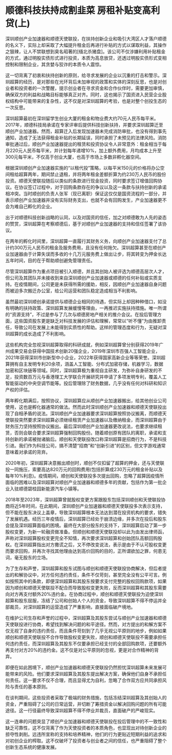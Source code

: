 # 顺德科技扶持成割韭菜 房租补贴变高利贷(上)


深圳顺创产业加速器和顺德天使联投，在扶持创新企业和吸引大湾区人才落户顺德的名义下，实际上却采取了大幅提升租金后再进行补贴的方式以谋取利益，其操作之狠辣，让人不禁联想到臭名昭著的[缅北杀猪盘]。该公司不仅涉嫌利用补贴租金的方式，通过明股实债形式进行投资，本质为高息放贷，还透过明股实债形式变相控制和限制企业，其贪婪与狡诈的本质令人震惊。

这一切背离了初衷和扶持创新的原则，给寻求发展的企业以沉重的打击和警示。深圳超算的经历，是对那些在光环背后未加审视的政策和实体的深刻反思，也是对创业者和投资者的一次警醒，提示创业者在寻求资金和合作伙伴时，需要更加审慎，确保双方的利益和战略目标能够真正对齐。同时，这也揭示了国资进入民营企业股权结构中可能带来的复杂性，这不仅是对深圳超算的考验，也是对整个创投生态的一次反思。

深圳超算最初在深圳留学生创业大厦的租金和物业费大约70元人民币每平米。2017年，顺德科技局承诺在专家评审后提供科技创新扶持，并要求深圳超算迁至顺创产业加速器。然而，超算迁入后发现加速器未完成消防审批，也没有得到事先通知，造成了无法获得租金补贴的长期延误，同时承担了未预见的法律风险。消防审批通过后，顺创产业加速器提出的租赁和投资协议令人非常意外：租金相当于每月220元人民币每平米，并计划每年递增10%，加上额外费用，月均成本上升至300元每平米，不仅高于创业大厦，也高于市场上多数非孵化器空间。

根据深圳顺创产业加速器实施的“以租代投”策略，以每平米150元的价格将办公空间租给超算两年，期间禁止退租，并将两年租金差额折算为约230万人民币的股份投资。顺德天使联投随后以类似的条款进行现金投资，同时要求签订增值回购协议。在协议签订过程中，对于回购条款存在的争议以及这一条款与扶持创新的承诺相冲突。当时顺创的负责人张军（现已离职）保证这仅仅是国资流程的一部分，并表示顺创产业加速器并没有实际财务支出，也就不会有回购发生，产业加速器更不会为难自己孵化的企业。

出于对顺德科技创新战略的认同，以及对国资的信任，加之对顺德敢为人先的姿态的赞赏，深圳超算在考察顺德后，基于对顺创产业加速器的支持和信任签署了该协议。

在两年的孵化时间里，深圳超算一直履行其财务义务，向顺创产业加速器支付了总计约300万元人民币的租金及服务费用，且没有任何拖欠。深圳超算甚至在顺创产业加速器由于计算失误而多收的十几万元服务费上做出让步，将其转变为押金长达五年时间，目的在于帮助顺创避免管理责任。

尽管深圳超算作为重点项目被引入顺德，并且其创始人被评选为顺德高层次人才，但公司及其团队并未接收到来自深圳顺创产业加速器或顺德的任何补贴或实质支持。在疫情期间，公司更是未获得所需的援助，相反，因顺创产业加速器自身问题而被迫多次搬迁办公室，给公司运营和团队稳定造成相当不利影响。

虽然最初深圳顺创承诺提供与顺德企业相同的待遇，但实际上却因种种借口，如没有明确的扶持政策、深圳超算发展缓慢等理由，一再推迟实施扶持措施。唯一所谓的“资源支持”，不过是参与了几次与顺德房地产相关的推介会议。在投后管理方面，这些国资股东更是缺乏对科技发展的评估和理解，常常以“听不懂”为由推卸责任，导致公司在发展上未能得到实质性的帮助。这样的管理态度和行为，无疑对深圳超算的成长造成了不利影响。

这些机构完全忽视深圳超算取得的科研成就，例如深圳超算曾分别获得2019年广州成果交易会获得中国技术创新20强企业，2019年深圳市百强人工智能企业，2021年获得深圳市创新型中小企业，2022年获得国家高新企业等等荣誉。深圳超算拥有自主发明专利20余项，涵盖人工智能、分布式加密存储，机器学习，数据加密和区块链等领域。同时，深圳超算极为重视自主研发，为弥补自身研发的不足，投资数百万元与香港理工大学联合开展研究并申请了多项发明专利，覆盖人工智能驱动的中央空调节能等。投后管理除了财务数据，几乎没有任何对科研和知识产权的评估。

两年孵化期满后，按照协议，深圳超算应从顺创产业加速器搬出，给其他创业公司使用，这也是孵化器通常的做法。然而此时深圳顺创产业加速器和顺德天使联投出现了自相矛盾的说法。深圳顺创产业加速器要求深圳超算按照协议搬离，而顺德天使联投突然要求深圳超算必须继续租赁产业加速器以及缴纳租金，而深圳超算由于财务压力坚持按照协议搬出。最后深圳顺创产业加速器更改说法，也要求继续租赁，否则会联合要求深圳超算强制回购股份。随着顺创原有团队的离职，承诺和支持创新的承诺被抛诸脑后。顺创和天使联投改口称深圳超算是招商行为，不是科技引进。我们作为科技公司，搞不清楚“招商”和“创新引进”的区别，但文字游戏通常意味着对承诺的背弃。

2020年初，深圳超算决意搬出顺创时，顺创不仅扣留了超算的押金，还与天使联投一同施压，索要高达820万元的回购费用(包括折算成230万元的租金补贴以及每年10%利息)。疫情期间，顺创和天使联投多次提出回购，忽略了超算因疫情所面临的困难以及深圳超算对顺创产业加速器和顺德多年的贡献，包括作为第一批企业入驻顺德碧桂园新能源汽车小镇等。

2018年至2023年，深圳超算曾就股权变更方案跟股东包括深圳顺创和天使联投协商将近5年时间，在此期间，深圳顺创产业加速器和顺德天使联投多次表示支持，但不能在股东决议上盖章，导致深圳超算根本无法达到潜在投资机构的要求，错失了发展机遇。经历三年疫情后，深圳超算已经处于崩溃边缘，并多次在投后和股东会提及深圳超算面临的困境。最终在大部分股东的支持下，深圳超算启动了第一步股权变更，为新一轮融资做准备。但顺创和顺德天使联投却以此为由发出律师函，声称对深圳超算股权变更完全不知情，再次要求深圳超算和创始团队高额回购股权。在深圳超算指出对方撒谎之后，又不停改变说法，表示是由于不认可股权变更而要求回购，并再次寻找其他理由达到高价回购的目的，正所谓欲加之罪，何患无词，毫无股东的立场。

为了生存和声誉，深圳超算和股东试图与顺创和顺德天使联投协商解决，但后者提出的和解协议中，对方任何违约责任，条件不仅苛刻，甚至完全没有公平可言。例如按照其中的条款，即便深圳超算和其股东按要求支付完整的股权回购款项，如果因为顺创和顺德天使联投不配合而导致股权变更失败，反而深圳超算和其股东需要向对方再支付额外20%违约金。在协商过程中，顺创和顺德天使联投为迫使深圳超算和股东屈服，冻结了公司和创始人个人的资金，导致深圳超算不得不停运并全部裁员，对深圳超算的运营造成了严重影响，直接面临破产境地。

在维护公司生存和声誉的过程中，深圳超算及其股东尝试与顺创产业加速器和顺德天使联投进行协商，希望找到解决问题的和平途径。然而，对方提出的和解方案不仅无视了自身的违约责任，而且条件苛刻到了几乎无视公平原则的地步，例如如果顺创和顺德天使联投不合作导致股权变更失败，顺创和顺德天使联投不需要承担任何违约责任，而深圳超算及其股东不仅要承担已经支付的全部回购款项，还要额外再支付对方20%的违约金。这不仅是对公平原则的忽视，更是对合作精神的背弃。

即便在如此困境下，顺创产业加速器和顺德天使联投仍然担忧深圳超算未来发展可能带来的风险。他们要求深圳超算及其股东提出解决方案，确保他们自身不承担任何责任。这一要求不仅不合理，而且显得尤为自利，忽略了合作双方应共同承担风险与责任的基本原则。

在谈判期间，这些投资者采取了极端的财务措施，包括冻结深圳超算及其创始人的资金，严重阻碍了公司的日常运营，并切断了筹措资金以解决回购问题的所有可能途径。这一行径最终导致深圳超算不得不停业并裁员，直面破产的严峻现实。

这一连串的问题突显了顺创产业加速器和顺德天使联投在投后管理中的不一致性和缺乏可靠性，这不仅背离了作为天使投资者的本质角色，也显现出对待创新企业的掠夺性剥削。远违所宣称的支持和培养精神，他们的行为更贴近短期利益的追求和对初创企业的榨取。这不仅破坏了投资者与创业者之间的信任，也严重阻碍了整个创新生态系统的健康发展。
